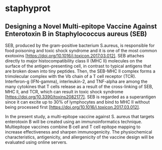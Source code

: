 # staphyprot
## Designing a Novel Multi-epitope Vaccine Against Enterotoxin B in Staphylococcus aureus (SEB)

SEB, produced by the gram-positive bacterium S.aureus, is responsible for food poisoning and toxic shock syndrome and it is one of the most common exotoxins [https://doi.org/10.1016/j.toxicon.2017.03.012]. SEB attaches directly to major histocompatibility class II (MHC II) molecules on the surface of the antigen-presenting cell, in contrast to typical antigens that are broken down into tiny peptides. Then, the SEB-MHC II complex forms a trimolecular complex with the Vb chain of a T cell receptor (TCR). Interferon-g (IFN-gamma), interleukin-2, and TNF-alpha are among the many cytokines that T cells release as a result of the cross-linking of SEB, MHC ll, and TCR, which can result in toxic shock syndrome [https://doi.org/10.3390/toxins2082177]. SEB is regarded as a superantigen since it can excite up to 30% of lymphocytes and bind to MHC II without being processed first [https://doi.org/10.1016/j.toxicon.2017.03.012].

In the present study, a multi-epitope vaccine against S. aureus that targets enterotoxin B will be created using an immunoinformatics technique. Multiepitope vaccines combine B cell and T cell epitope mapping to increase effectiveness and sharpen immunogenicity. The physiochemical characteristics, antigenicity, and allergenicity of the vaccine design will be evaluated using online servers.
